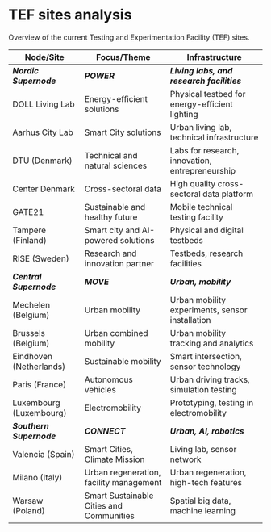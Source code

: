 # TEF sites analysis

Overview of the current Testing and Experimentation Facility (TEF) sites.

| Node/Site | Focus/Theme | Infrastructure |
|-|-|-|
|***Nordic Supernode*** | ***POWER*** | ***Living labs, and research facilities*** |
| DOLL Living Lab   | Energy-efficient solutions          | Physical testbed for energy-efficient lighting  |
| Aarhus City Lab   | Smart City solutions                | Urban living lab, technical infrastructure      |
| DTU (Denmark)     | Technical and natural sciences      | Labs for research, innovation, entrepreneurship |
| Center Denmark    | Cross-sectoral data                 | High quality cross-sectoral data platform       |
| GATE21            | Sustainable and healthy future      | Mobile technical testing facility               |
| Tampere (Finland) | Smart city and AI-powered solutions | Physical and digital testbeds                   |
| RISE (Sweden)     | Research and innovation partner     | Testbeds, research facilities                   |
| ***Central Supernode*** | ***MOVE*** | ***Urban, mobility*** |
| Mechelen (Belgium)      | Urban mobility          | Urban mobility experiments, sensor installation |
| Brussels (Belgium)      | Urban combined mobility | Urban mobility tracking and analytics           |
| Eindhoven (Netherlands) | Sustainable mobility    | Smart intersection, sensor technology           |
| Paris (France)          | Autonomous vehicles     | Urban driving tracks, simulation testing        |
| Luxembourg (Luxembourg) | Electromobility         | Prototyping, testing in electromobility         |
| ***Southern Supernode*** | ***CONNECT*** | ***Urban, AI, robotics*** |
| Valencia (Spain) | Smart Cities, Climate Mission            | Living lab, sensor network             |
| Milano (Italy)   | Urban regeneration, facility management  | Urban regeneration, high-tech features |
| Warsaw (Poland)  | Smart Sustainable Cities and Communities | Spatial big data, machine learning     |
